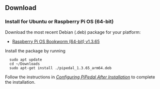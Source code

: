## Download

### Install for Ubuntu or Raspberry Pi OS (64-bit)

Download the most recent Debian (.deb) package for your platform:

- <a href="https://github.com/rerdavies/pipedal/releases/download/v1.3.65/pipedal_1.3.65_arm64.deb">Raspberry Pi OS Bookworm (64-bit) v1.3.65</a>


Install the package by running 

```
  sudo apt update
  cd ~/Downloads  
  sudo apt-get install ./pipedal_1.3.65_arm64.deb
```

Follow the instructions in [_Configuring PiPedal After Installation_](https://rerdavies.github.io/pipedal/Configuring.html) to complete the installation.
